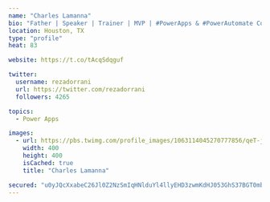 ```yaml
---
name: "Charles Lamanna"
bio: "Father | Speaker | Trainer | MVP | #PowerApps & #PowerAutomate Community Super User | YouTuber Right-pointing triangle http://youtube.com/c/rezadorrani | Learn - Share - Clockwise rightwards and leftwards open circle arrows"
location: Houston, TX
type: "profile"
heat: 83

website: https://t.co/tAcqSdqguf

twitter:
  username: rezadorrani
  url: https://twitter.com/rezadorrani
  followers: 4265

topics:
  - Power Apps

images:
  - url: https://pbs.twimg.com/profile_images/1063114045270777856/qeT-jpWr_400x400.jpg
    width: 400
    height: 400
    isCached: true
    title: "Charles Lamanna"

secured: "u0yJQcXxabeC26Jl0Z2NzSmIqHNlduYl4llyEHD3zwmKdHJ053GhS37BGT0mb3i/tBrtQxod/Lc4b7IbYLQAyN+9JWqoqy8VmRq78CeRRhJDRUpBlPyuTC6gvudf1J9MV4xD8S4/vPC+mDMpRtHuBGE2U+XBB7NTNG6KkoxmvoiqGQt5R4R4ijUNoz8ZKgwDeDnq1JDARdBrWqTbxSmtCoF/mXB5fXAFPpgZNWY3OXawNgimyYKhn8YIOyo5qOuxFxBuyc29o1GomdbKffDiR96BwFKwYQi/FXNHNsYabQt8aJG6gsyRo2Tapbk0ebw9LW8azEQMrWo9n/J74bdR8hfvAuSyA8yjacXjwfQo4s1LmJQim+qx7b2S4o/J04/EAIVihpy3csefWTv+5GWB8IuuCRe9WxRMV5OMzYqULUM=;JZtnOls76aLOsJrIrr65mA=="
---
```


